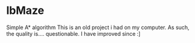 # lbMaze
Simple A* algorithm
This is an old project  i had on my computer. As such, the quality is.... questionable.
I have improved since :]
